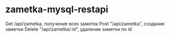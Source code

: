 # zametka-mysql-restapi
  Get /api/zametka, получение всех заметок
	Post "/api/zametka", создание заметки
	Delete "/api/zametka/:id", удаление заметки по id
